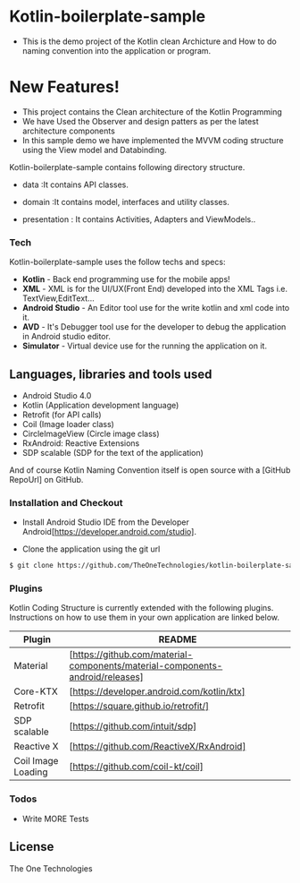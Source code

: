 # Kotlin-boilerplate-sample

 * This is the demo project of the Kotlin clean Archicture and How to do naming convention into the application or program.

# New Features!

  - This project contains the Clean architecture of the Kotlin Programming
  - We have Used the Observer and design patters as per the latest architecture components
  - In this sample demo we have implemented the MVVM coding structure using the View model and Databinding.

Kotlin-boilerplate-sample contains following directory structure. 
*  data  :It contains API classes.  

*  domain :It contains model, interfaces and utility classes.

*  presentation : It contains Activities, Adapters and ViewModels..

### Tech

Kotlin-boilerplate-sample uses the follow techs and specs:

* **Kotlin** - Back end programming use for the mobile apps!
* **XML** - XML is for the UI/UX(Front End) developed into the XML Tags i.e. TextView,EditText...
* **Android Studio** - An Editor tool use for the write kotlin and xml code into it.
* **AVD** - It's Debugger tool use for the developer to debug the application in Android studio editor.
* **Simulator** - Virtual device use for the running the application on it.

## Languages, libraries and tools used
   *  Android Studio 4.0  
   *  Kotlin (Application development language)
   *  Retrofit (for API calls) 
   *  Coil  (Image loader class)
   *  CircleImageView  (Circle image class)
   *  RxAndroid: Reactive Extensions 
   *  SDP scalable (SDP for the text of the application)


And of course Kotlin Naming Convention itself is open source with a [GitHub RepoUrl]
 on GitHub.

### Installation and Checkout

- Install Android Studio IDE from the Developer Android[https://developer.android.com/studio].

- Clone the application using the git url
```sh
$ git clone https://github.com/TheOneTechnologies/kotlin-boilerplate-sample.git
```

### Plugins

Kotlin Coding Structure is currently extended with the following plugins. Instructions on how to use them in your own application are linked below.

| Plugin | README |
| ------ | ------ |
| Material | [https://github.com/material-components/material-components-android/releases] |
| Core-KTX | [https://developer.android.com/kotlin/ktx] |
| Retrofit | [https://square.github.io/retrofit/] |
| SDP scalable | [https://github.com/intuit/sdp] |
| Reactive X | [https://github.com/ReactiveX/RxAndroid] |
| Coil Image Loading | [https://github.com/coil-kt/coil] |

### Todos

 - Write MORE Tests

License
----

The One Technologies
